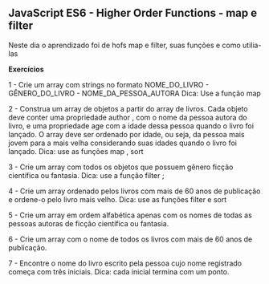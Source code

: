 ## JavaScript ES6 - Higher Order Functions - map e filter

Neste dia o aprendizado foi de hofs map e filter, suas funções e como utilia-las

**Exercícios**

1 - Crie um array com strings no formato NOME_DO_LIVRO - GÊNERO_DO_LIVRO - NOME_DA_PESSOA_AUTORA
Dica: Use a função map

2 - Construa um array de objetos a partir do array de livros. Cada objeto deve conter uma propriedade author , com o nome da pessoa autora do livro, e uma propriedade age com a idade dessa pessoa quando o livro foi lançado. O array deve ser ordenado por idade, ou seja, da pessoa mais jovem para a mais velha considerando suas idades quando o livro foi lançado.
Dica: use as funções map , sort

3 - Crie um array com todos os objetos que possuem gênero ficção científica ou fantasia.
Dica: use a função filter ;

4 - Crie um array ordenado pelos livros com mais de 60 anos de publicação e ordene-o pelo livro mais velho.
Dica: use as funções filter e sort

5 - Crie um array em ordem alfabética apenas com os nomes de todas as pessoas autoras de ficção científica ou fantasia.

6 - Crie um array com o nome de todos os livros com mais de 60 anos de publicação.

7 - Encontre o nome do livro escrito pela pessoa cujo nome registrado começa com três iniciais.
Dica: cada inicial termina com um ponto.